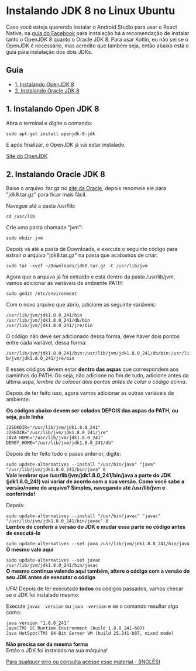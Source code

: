 # Instalando JDK 8 no Linux Ubuntu
Caso você esteja querendo instalar o Android Studio para usar o React Native, na [guia do Facebook](https://facebook.github.io/react-native/docs/getting-started.html#android-development-environment) para instalação há a recomendação de instalar tanto o OpenJDK 8 quanto o Oracle JDK 8. Para usar Kotlin, eu não sei se o OpenJDK é necessário, mas acredito que também seja, então abaixo está o guia para instalação dos dois JDKs.  
  
## Guia
* [1. Instalando OpenJDK 8]()
* [2. Instalando Oracle JDK 8](#2-instalando-oracle-jdk-8)

## 1. Instalando Open JDK 8
Abra o terminal e digite o comando:  
  
```sudo apt-get install openjdk-8-jdk```  
  
E após finalizar, o OpenJDK já vai estar instalado.  
  
[Site do OpenJDK](https://openjdk.java.net/install)  

## 2. Instalando Oracle JDK 8
  
Baixe o arquivo .tar.gz no [site da Oracle](https://www.oracle.com/technetwork/java/javase/downloads/jdk8-downloads-2133151.html), depois renomeie ele para "jdk8.tar.gz" para ficar mais fácil.  
  
Navegue até a pasta /usr/lib:  
  
```cd /usr/lib```  
  
Crie uma pasta chamada "jvm":  
  
```sudo mkdir jvm```  
  
Depois vá até a pasta de Downloads, e execute o seguinte código para extrair o arquivo "jdk8.tar.gz" na pasta que acabamos de criar:  
  
```sudo tar -xvzf ~/Downloads/jdk8.tar.gz -C /usr/lib/jvm```  
  
Agora que o arquivo já foi extraído e está dentro da pasta /usr/lib/jvm, vamos adicionar as variáveis de ambiente PATH:  
  
```sudo gedit /etc/environment```  
  
Com o novo arquivo que abriu, adicione as seguinte variáveis:  
  
~~~
/usr/lib/jvm/jdk1.8.0_241/bin
/usr/lib/jvm/jdk1.8.0_241/db/bin
/usr/lib/jvm/jdk1.8.0_241/jre/bin
~~~  
  
O código não deve ser adicionado dessa forma, deve haver dois pontos entre cada variável, dessa forma:  
  
```/usr/lib/jvm/jdk1.8.0_241/bin:/usr/lib/jvm/jdk1.8.0_241/db/bin:/usr/lib/jvm/jdk1.8.0_241/jre/bin``` 
  
E esses códigos devem estar **dentro das aspas** que correspondem aos caminhos do PATH. Ou seja, não adicione no fim de tudo, adicione antes da última aspa, *lembre de colocar dois pontos antes de colar o código acima*.  
  
Depois de ter feito isso, agora vamos adicionar as outras variáveis de ambiente:  
  
**Os códigos abaixo devem ser colados DEPOIS das aspas do PATH, ou seja, pule linha**  
  
~~~
J2SDKDIR="/usr/lib/jvm/jdk1.8.0_241"
J2REDIR="/usr/lib/jvm/jdk1.8.0_241/jre"
JAVA_HOME="/usr/lib/jvm/jdk1.8.0_241"
DERBY_HOME="/usr/lib/jvm/jdk1.8.0_241/db"
~~~  
  
Depois de ter feito todo o passo anterior, digite:  
  
```sudo update-alternatives --install "/usr/bin/java" "java" "/usr/lib/jvm/jdk1.8.0_241/bin/java" 0```  
**Vale lembrar que /usr/lib/jvm/jdk1.8.0_241/bin/java a parte do JDK (jdk1.8.0_241) vai variar de acordo com a sua versão. Como você sabe a versão/nome do arquivo? Simples, navegando até /usr/lib/jvm e conferindo!**  
  
Depois:  
  
```sudo update-alternatives --install "/usr/bin/javac" "javac" "/usr/lib/jvm/jdk1.8.0_241/bin/javac" 0```  
**Lembre de conferir a versão do JDK e mudar essa parte no código antes de executá-lo**  
  
```sudo update-alternatives --set java /usr/lib/jvm/jdk1.8.0_241/bin/java```  
**O mesmo vale aqui**  
  
```sudo update-alternatives --set javac /usr/lib/jvm/jdk1.8.0_241/bin/javac```  
**O mesmo continua valendo aqui também, altere o código com a versão do seu JDK antes de executar o código**  
  
UFA! Depois de ter executado **todos** os códigos passados, vamos checar se o JDK foi instalado mesmo:  
  
Execute ```javac -version``` ou ```java -version``` e se o comando resultar algo como:  

~~~
java version "1.8.0_241"
Java(TM) SE Runtime Environment (build 1.8.0_241-b07)
Java HotSpot(TM) 64-Bit Server VM (build 25.241-b07, mixed mode)
~~~  
**Não precisa ser da mesma forma**  
Então o JDK foi instalado na sua máquina!  
  
[Para qualquer erro ou consulta acesse esse material - (INGLÊS)](https://www.javahelps.com/2015/03/install-oracle-jdk-in-ubuntu.html)  
